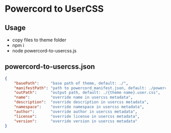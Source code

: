 # Powercord to UserCSS

## Usage

- copy files to theme folder
- npm i
- node powercord-to-usercss.js

## powercord-to-usercss.json

```json
{
	"basePath":     "base path of theme, default: ./",
	"manifestPath": "path to powercord_manifest.json, default: ./powercord_manifest.json",
	"outPath":      "output path, default: ./{theme name}.user.css",
	"name":         "override name in usercss metadata",
	"description":  "override description in usercss metadata",
	"namespace":    "override namespace in usercss metadata",
	"author":       "override author in usercss metadata",
	"license":      "override license in usercss metadata",
	"version":      "override version in usercss metadata"
}
```
